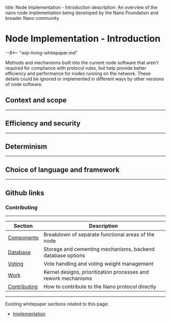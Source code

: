 title: Node Implementation - Introduction
description: An overview of the nano node implementation being developed by the Nano Foundation and broader Nano community

# Node Implementation - Introduction

--8<-- "wip-living-whitepaper.md"

Methods and mechanisms built into the current node software that aren't required for compliance with protocol rules, but help provide better efficiency and performance for nodes running on the network. These details could be ignored or implemented in different ways by other versions of node software.

## Context and scope

---

## Efficiency and security

---

## Determinism

---

## Choice of language and framework

---

## Github links

### Contributing

---

| Section | Description |
|---------|-------------|
| [Components](components.md) | Breakdown of separate functional areas of the node | 
| [Database](database.md) | Storage and cementing mechanisms, backend database options | 
| [Voting](voting.md) | Vote handling and voting weight management | 
| [Work](work.md) | Kernel designs, prioritization processes and rework mechanisms | 
| [Contributing](../../node-implementation/contributing/) | How to contribute to the Nano protocol directly | 

---

Existing whitepaper sections related to this page:

* [Implementation](../../whitepaper/english/#implementation)